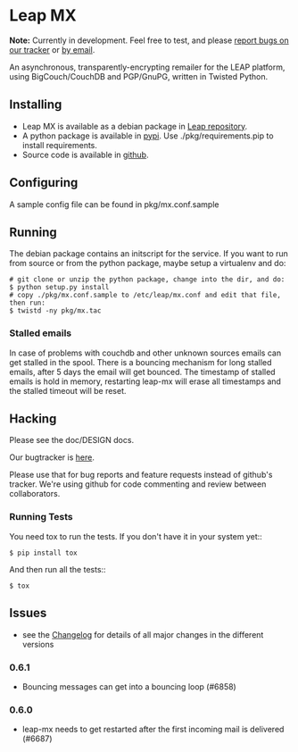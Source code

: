 Leap MX
=======

**Note:** Currently in development. Feel free to test, and please [report bugs
on our tracker](https://we.riseup.net/leap/mx) or [by
email](mailto:discuss@leap.se).

An asynchronous, transparently-encrypting remailer for the LEAP platform,
using BigCouch/CouchDB and PGP/GnuPG, written in Twisted Python.

## Installing

  * Leap MX is available as a debian package in [Leap
    repository](http://deb.leap.se/repository/).
  * A python package is available in
    [pypi](https://pypi.python.org/pypi/leap.mx). Use ./pkg/requirements.pip
    to install requirements.
  * Source code is available in [github](https://github.com/leapcode/leap_mx).

## Configuring

A sample config file can be found in pkg/mx.conf.sample

## Running

The debian package contains an initscript for the service. If you want to run
from source or from the python package, maybe setup a virtualenv and do:

~~~
# git clone or unzip the python package, change into the dir, and do:
$ python setup.py install
# copy ./pkg/mx.conf.sample to /etc/leap/mx.conf and edit that file, then run:
$ twistd -ny pkg/mx.tac
~~~

### Stalled emails

In case of problems with couchdb and other unknown sources emails can get
stalled in the spool. There is a bouncing mechanism for long stalled emails,
after 5 days the email will get bounced. The timestamp of stalled emails is
hold in memory, restarting leap-mx will erase all timestamps and the stalled
timeout will be reset.

## Hacking

Please see the doc/DESIGN docs.

Our bugtracker is [here](https://leap.se/code/projects/mx).

Please use that for bug reports and feature requests instead of github's
tracker. We're using github for code commenting and review between
collaborators.

### Running Tests

You need tox to run the tests. If you don't have it in your system yet::

~~~
$ pip install tox
~~~

And then run all the tests::

~~~
$ tox
~~~

## Issues

* see the [Changelog](./CHANGELOG) for details of all major changes in the different versions

### 0.6.1

* Bouncing messages can get into a bouncing loop (#6858)

### 0.6.0

* leap-mx needs to get restarted after the first incoming mail is delivered (#6687)

